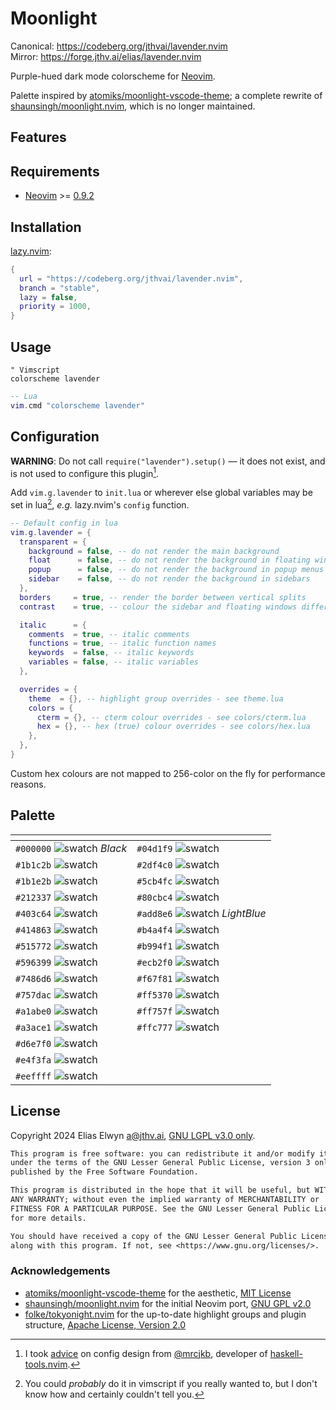 <!-- SPDX-License-Identifier: LGPL-3.0-only -->
# Moonlight

Canonical: <https://codeberg.org/jthvai/lavender.nvim><br />
Mirror: <https://forge.jthv.ai/elias/lavender.nvim>

Purple-hued dark mode colorscheme for [Neovim](https://neovim.io/).

Palette inspired by [atomiks/moonlight-vscode-theme](https://github.com/atomiks/moonlight-vscode-theme); a complete
rewrite of [shaunsingh/moonlight.nvim](https://github.com/shaunsingh/moonlight.nvim), which is no longer maintained.

## Features

<!-- TODO: -->

## Requirements

- [Neovim](https://neovim.io/) >= [0.9.2](https://github.com/neovim/neovim/releases/tag/v0.9.2)

## Installation

[lazy.nvim](https://github.com/folke/lazy.nvim):

```lua
{
  url = "https://codeberg.org/jthvai/lavender.nvim",
  branch = "stable",
  lazy = false,
  priority = 1000,
}
```

## Usage

```vim
" Vimscript
colorscheme lavender
```

```lua
-- Lua
vim.cmd "colorscheme lavender"
```

## Configuration

**WARNING**: Do not call `require("lavender").setup()` — it does not exist, and is not used to configure this
plugin[^1].

Add `vim.g.lavender` to `init.lua` or wherever else global variables may be set in lua[^2], _e.g._ lazy.nvim's `config`
function.

```lua
-- Default config in lua
vim.g.lavender = {
  transparent = {
    background = false, -- do not render the main background
    float      = false, -- do not render the background in floating windows
    popup      = false, -- do not render the background in popup menus
    sidebar    = false, -- do not render the background in sidebars
  },
  borders     = true, -- render the border between vertical splits
  contrast    = true, -- colour the sidebar and floating windows differently to the main background

  italic      = {
    comments  = true, -- italic comments
    functions = true, -- italic function names
    keywords  = false, -- italic keywords
    variables = false, -- italic variables
  },

  overrides = {
    theme  = {}, -- highlight group overrides - see theme.lua
    colors = {
      cterm = {}, -- cterm colour overrides - see colors/cterm.lua
      hex = {}, -- hex (true) colour overrides - see colors/hex.lua
    },
  },
}
```

Custom hex colours are not mapped to 256-color on the fly for performance reasons.

[^1]: I took [advice](https://mrcjkb.dev/posts/2023-08-22-setup.html) on config design from
      [@mrcjkb](https://github.com/mrcjkb), developer of
      [haskell-tools.nvim](https://github.com/mrcjkb/haskell-tools.nvim).
[^2]: You could _probably_ do it in vimscript if you really wanted to, but I don't know how and certainly couldn't tell
      you.

## Palette

| <!-- -->                                                           | <!-- -->                                                               |
| ---                                                                | ---                                                                    |
| `#000000` ![swatch](https://placehold.co/1/000000/000000)  _Black_ | `#04d1f9` ![swatch](https://placehold.co/1/04d1f9/04d1f9)              |
| `#1b1c2b` ![swatch](https://placehold.co/1/1b1c2b/1b1c2b)          | `#2df4c0` ![swatch](https://placehold.co/1/2df4c0/2df4c0)              |
| `#1b1e2b` ![swatch](https://placehold.co/1/1b1e2b/1b1e2b)          | `#5cb4fc` ![swatch](https://placehold.co/1/5cb4fc/5cb4fc)              |
| `#212337` ![swatch](https://placehold.co/1/212337/212337)          | `#80cbc4` ![swatch](https://placehold.co/1/80cbc4/80cbc4)              |
| `#403c64` ![swatch](https://placehold.co/1/403c64/403c64)          | `#add8e6` ![swatch](https://placehold.co/1/add8e6/add8e6)  _LightBlue_ |
| `#414863` ![swatch](https://placehold.co/1/414863/414863)          | `#b4a4f4` ![swatch](https://placehold.co/1/b4a4f4/b4a4f4)              |
| `#515772` ![swatch](https://placehold.co/1/515772/515772)          | `#b994f1` ![swatch](https://placehold.co/1/b994f1/b994f1)              |
| `#596399` ![swatch](https://placehold.co/1/596399/596399)          | `#ecb2f0` ![swatch](https://placehold.co/1/ecb2f0/ecb2f0)              |
| `#7486d6` ![swatch](https://placehold.co/1/7486d6/7486d6)          | `#f67f81` ![swatch](https://placehold.co/1/f67f81/f67f81)              |
| `#757dac` ![swatch](https://placehold.co/1/757dac/757dac)          | `#ff5370` ![swatch](https://placehold.co/1/ff5370/ff5370)              |
| `#a1abe0` ![swatch](https://placehold.co/1/a1abe0/a1abe0)          | `#ff757f` ![swatch](https://placehold.co/1/ff757f/ff757f)              |
| `#a3ace1` ![swatch](https://placehold.co/1/a3ace1/a3ace1)          | `#ffc777` ![swatch](https://placehold.co/1/ffc777/ffc777)              |
| `#d6e7f0` ![swatch](https://placehold.co/1/d6e7f0/d6e7f0)          |                                                                        |
| `#e4f3fa` ![swatch](https://placehold.co/1/e4f3fa/e4f3fa)          |                                                                        |
| `#eeffff` ![swatch](https://placehold.co/1/eeffff/eeffff)          |                                                                        |

## License

Copyright 2024 Elias Elwyn <a@jthv.ai>, [GNU LGPL v3.0 only](./LICENSE).

```txt
This program is free software: you can redistribute it and/or modify it
under the terms of the GNU Lesser General Public License, version 3 only, as
published by the Free Software Foundation.

This program is distributed in the hope that it will be useful, but WITHOUT
ANY WARRANTY; without even the implied warranty of MERCHANTABILITY or
FITNESS FOR A PARTICULAR PURPOSE. See the GNU Lesser General Public License
for more details.

You should have received a copy of the GNU Lesser General Public License
along with this program. If not, see <https://www.gnu.org/licenses/>.
```

### Acknowledgements

- [atomiks/moonlight-vscode-theme](https://github.com/atomiks/moonlight-vscode-theme) for the aesthetic,
  [MIT License](https://github.com/atomiks/moonlight-vscode-theme/blob/master/LICENSE)
- [shaunsingh/moonlight.nvim](https://github.com/shaunsingh/moonlight.nvim) for the initial Neovim port,
  [GNU GPL v2.0](https://github.com/shaunsingh/moonlight.nvim/blob/pure-lua/LICENSE)
- [folke/tokyonight.nvim](https://github.com/folke/tokyonight.nvim) for the up-to-date highlight groups and plugin
  structure, [Apache License, Version 2.0](https://github.com/folke/tokyonight.nvim/blob/main/LICENSE)
